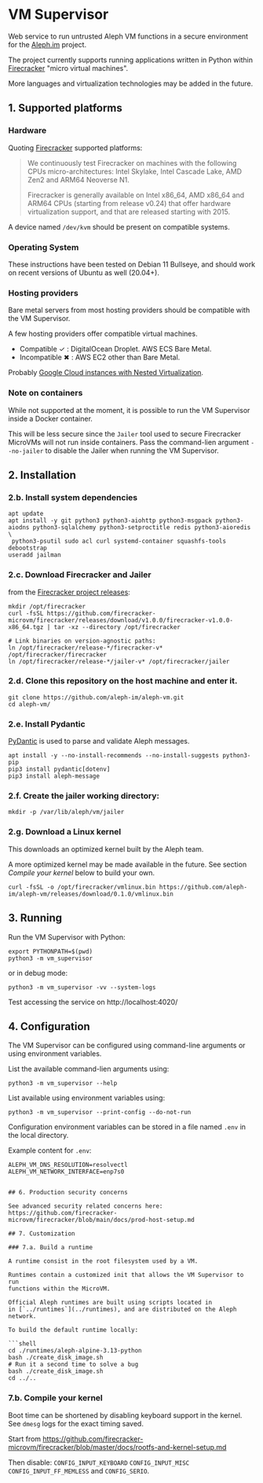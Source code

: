 
# VM Supervisor

Web service to run untrusted Aleph VM functions in a secure environment
for the [Aleph.im](https://aleph.im/) project.

The project currently supports running applications written in Python 
within [Firecracker](https://github.com/firecracker-microvm/firecracker) 
"micro virtual machines". 

More languages and virtualization technologies may be added in the future.

## 1. Supported platforms

### Hardware

Quoting [Firecracker](https://github.com/firecracker-microvm/firecracker#supported-platforms)
supported platforms:

> We continuously test Firecracker on machines with the following CPUs micro-architectures: 
Intel Skylake, Intel Cascade Lake, AMD Zen2 and ARM64 Neoverse N1.
>
> Firecracker is generally available on Intel x86_64, AMD x86_64 and ARM64 CPUs 
> (starting from release v0.24) that offer hardware virtualization support, 
> and that are released starting with 2015. 

 A device named `/dev/kvm` should be present on compatible systems.

### Operating System

These instructions have been tested on Debian 11 Bullseye, and should work on recent versions
of Ubuntu as well (20.04+).

### Hosting providers

Bare metal servers from most hosting providers should be compatible with the VM Supervisor.

A few hosting providers offer compatible virtual machines.
- Compatible ✓ : DigitalOcean Droplet. AWS ECS Bare Metal. 
- Incompatible ✖ : AWS EC2 other than Bare Metal.

Probably [Google Cloud instances with Nested Virtualization](https://cloud.google.com/compute/docs/instances/enable-nested-virtualization-vm-instances).

### Note on containers

While not supported at the moment, it is possible to run the VM Supervisor inside a Docker
container. 

This will be less secure since the `Jailer` tool used to secure Firecracker MicroVMs
will not run inside containers. Pass the command-lien argument `--no-jailer` to disable the Jailer
when running the VM Supervisor.

## 2. Installation

### 2.b. Install system dependencies

```shell
apt update
apt install -y git python3 python3-aiohttp python3-msgpack python3-aiodns python3-sqlalchemy python3-setproctitle redis python3-aioredis \
 python3-psutil sudo acl curl systemd-container squashfs-tools debootstrap
useradd jailman
```

### 2.c. Download Firecracker and Jailer
from the [Firecracker project releases](https://github.com/firecracker-microvm/firecracker/releases):
```shell
mkdir /opt/firecracker
curl -fsSL https://github.com/firecracker-microvm/firecracker/releases/download/v1.0.0/firecracker-v1.0.0-x86_64.tgz | tar -xz --directory /opt/firecracker

# Link binaries on version-agnostic paths:
ln /opt/firecracker/release-*/firecracker-v* /opt/firecracker/firecracker
ln /opt/firecracker/release-*/jailer-v* /opt/firecracker/jailer
```

### 2.d. Clone this repository on the host machine and enter it.

```shell
git clone https://github.com/aleph-im/aleph-vm.git
cd aleph-vm/
````

### 2.e. Install Pydantic

[PyDantic](https://pydantic-docs.helpmanual.io/) 
is used to parse and validate Aleph messages.

```shell
apt install -y --no-install-recommends --no-install-suggests python3-pip
pip3 install pydantic[dotenv]
pip3 install aleph-message
```

### 2.f. Create the jailer working directory:

```shell
mkdir -p /var/lib/aleph/vm/jailer
```

### 2.g. Download a Linux kernel

This downloads an optimized kernel built by the Aleph team.

A more optimized kernel may be made available in the future.
See section _Compile your kernel_ below to build your own.

```shell
curl -fsSL -o /opt/firecracker/vmlinux.bin https://github.com/aleph-im/aleph-vm/releases/download/0.1.0/vmlinux.bin
```

## 3. Running

Run the VM Supervisor with Python:
```shell
export PYTHONPATH=$(pwd)
python3 -m vm_supervisor
```
or in debug mode:
```shell
python3 -m vm_supervisor -vv --system-logs
```

Test accessing the service on
http://localhost:4020/

## 4. Configuration

The VM Supervisor can be configured using command-line arguments or using environment variables.

List the available command-lien arguments using:
```shell
python3 -m vm_supervisor --help
```

List available using environment variables using:
```shell
python3 -m vm_supervisor --print-config --do-not-run
```

Configuration environment variables can be stored in a file named `.env` in the local directory.

Example content for `.env`:
```shell
ALEPH_VM_DNS_RESOLUTION=resolvectl
ALEPH_VM_NETWORK_INTERFACE=enp7s0
```



```

## 6. Production security concerns

See advanced security related concerns here:
https://github.com/firecracker-microvm/firecracker/blob/main/docs/prod-host-setup.md

## 7. Customization

### 7.a. Build a runtime

A runtime consist in the root filesystem used by a VM.

Runtimes contain a customized init that allows the VM Supervisor to run
functions within the MicroVM.

Official Aleph runtimes are built using scripts located in 
in [`../runtimes`](../runtimes), and are distributed on the Aleph network.

To build the default runtime locally:

```shell
cd ./runtimes/aleph-alpine-3.13-python
bash ./create_disk_image.sh
# Run it a second time to solve a bug
bash ./create_disk_image.sh
cd ../..
```

### 7.b. Compile your kernel

Boot time can be shortened by disabling keyboard support in the kernel.
See `dmesg` logs for the exact timing saved.

Start from https://github.com/firecracker-microvm/firecracker/blob/master/docs/rootfs-and-kernel-setup.md

Then disable:
`CONFIG_INPUT_KEYBOARD`
`CONFIG_INPUT_MISC`
`CONFIG_INPUT_FF_MEMLESS` and
`CONFIG_SERIO`.
